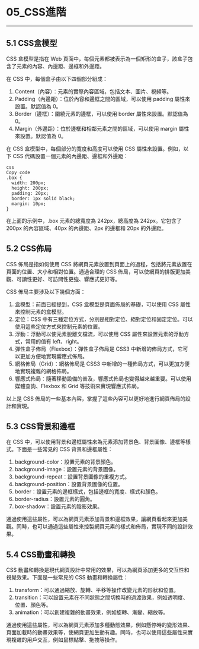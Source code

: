 # 05_CSS進階
---

## 5.1 CSS盒模型

CSS 盒模型是指在 Web 頁面中，每個元素都被表示為一個矩形的盒子，該盒子包含了元素的內容、內邊距、邊框和外邊距。

在 CSS 中，每個盒子由以下四個部分組成：

1. Content（內容）：元素的實際內容區域，包括文本、圖片、視頻等。
2. Padding（內邊距）：位於內容和邊框之間的區域，可以使用 padding 屬性來設置。默認值為 0。
3. Border（邊框）：圍繞元素的邊框，可以使用 border 屬性來設置。默認值為 0。
4. Margin（外邊距）：位於邊框和相鄰元素之間的區域，可以使用 margin 屬性來設置。默認值為 0。

在 CSS 盒模型中，每個部分的寬度和高度可以使用 CSS 屬性來設置。例如，以下 CSS 代碼設置一個元素的內邊距、邊框和外邊距：

```
css
Copy code
.box {
  width: 200px;
  height: 200px;
  padding: 20px;
  border: 1px solid black;
  margin: 10px;
}
```
在上面的示例中，.box 元素的總寬度為 242px，總高度為 242px。它包含了 200px 的內容區域、40px 的內邊距、2px 的邊框和 20px 的外邊距。


## 5.2 CSS佈局

CSS 佈局是指如何使用 CSS 將網頁元素放置到頁面上的過程，包括將元素放置在頁面的位置、大小和相對位置。通過合理的 CSS 佈局，可以使網頁的排版更加美觀、可讀性更好、可訪問性更強、響應式更好等。

CSS 佈局主要涉及以下幾個方面：

1. 盒模型：前面已經提到，CSS 盒模型是頁面佈局的基礎，可以使用 CSS 屬性來控制元素的盒模型。
2. 定位：CSS 中有三種定位方式，分別是相對定位、絕對定位和固定定位。可以使用這些定位方式來控制元素的位置。
3. 浮動：浮動可以使元素脫離文檔流，可以使用 CSS 屬性來設置元素的浮動方式，常用的值有 left、right。
4. 彈性盒子佈局（Flexbox）：彈性盒子佈局是 CSS3 中新增的佈局方式，它可以更加方便地實現響應式佈局。
5. 網格佈局（Grid）：網格佈局是 CSS3 中新增的一種佈局方式，可以更加方便地實現複雜的網格佈局。
6. 響應式佈局：隨著移動設備的普及，響應式佈局也變得越來越重要。可以使用媒體查詢、Flexbox 和 Grid 等技術來實現響應式佈局。

以上是 CSS 佈局的一些基本內容，掌握了這些內容可以更好地進行網頁佈局的設計和實現。


## 5.3 CSS背景和邊框

在 CSS 中，可以使用背景和邊框屬性來為元素添加背景色、背景圖像、邊框等樣式。下面是一些常見的 CSS 背景和邊框屬性：

1. background-color：設置元素的背景顏色。
2. background-image：設置元素的背景圖像。
3. background-repeat：設置背景圖像的重複方式。
4. background-position：設置背景圖像的位置。
5. border：設置元素的邊框樣式，包括邊框的寬度、樣式和顏色。
6. border-radius：設置元素的圓角。
7. box-shadow：設置元素的陰影效果。

通過使用這些屬性，可以為網頁元素添加背景和邊框效果，讓網頁看起來更加美觀。同時，也可以通過這些屬性來控製網頁元素的樣式和佈局，實現不同的設計效果。


## 5.4 CSS動畫和轉換

CSS 動畫和轉換是現代網頁設計中常用的效果，可以為網頁添加更多的交互性和視覺效果。下面是一些常見的 CSS 動畫和轉換屬性：

1. transform：可以通過縮放、旋轉、平移等操作改變元素的形狀和位置。
2. transition：可以設置元素在不同狀態之間切換時的過渡效果，例如透明度、位置、顏色等。
3. animation：可以創建複雜的動畫效果，例如旋轉、漸變、縮放等。

通過使用這些屬性，可以為網頁元素添加多種動態效果，例如懸停時的變形效果、頁面加載時的動畫效果等，使網頁更加生動有趣。同時，也可以使用這些屬性來實現複雜的用戶交互，例如鼠標點擊、拖拽等操作。